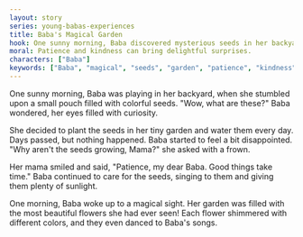 ```yaml
---
layout: story
series: young-babas-experiences
title: Baba's Magical Garden
hook: One sunny morning, Baba discovered mysterious seeds in her backyard. What kind of magical plants will grow?
moral: Patience and kindness can bring delightful surprises.
characters: ["Baba"]
keywords: ["Baba", "magical", "seeds", "garden", "patience", "kindness", "surprises", "colorful", "flowers", "sunlight"]
---
```


One sunny morning, Baba was playing in her backyard, when she stumbled upon a small pouch filled with colorful seeds. "Wow, what are these?" Baba wondered, her eyes filled with curiosity.

She decided to plant the seeds in her tiny garden and water them every day. Days passed, but nothing happened. Baba started to feel a bit disappointed. "Why aren't the seeds growing, Mama?" she asked with a frown.

Her mama smiled and said, "Patience, my dear Baba. Good things take time." Baba continued to care for the seeds, singing to them and giving them plenty of sunlight.

One morning, Baba woke up to a magical sight. Her garden was filled with the most beautiful flowers she had ever seen! Each flower shimmered with different colors, and they even danced to Baba's songs.

